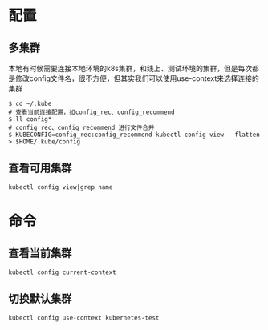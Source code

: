 

# 配置

## 多集群
本地有时候需要连接本地环境的k8s集群，和线上、测试环境的集群，但是每次都是修改config文件名，很不方便，但其实我们可以使用use-context来选择连接的集群
```shell
$ cd ~/.kube
# 查看当前连接配置，如config_rec、config_recommend
$ ll config*
# config_rec、config_recommend 进行文件合并
$ KUBECONFIG=config_rec:config_recommend kubectl config view --flatten > $HOME/.kube/config
```
## 查看可用集群
```shell
kubectl config view|grep name
```

# 命令
## 查看当前集群
```shell
kubectl config current-context
```

## 切换默认集群
```shell
kubectl config use-context kubernetes-test
```

